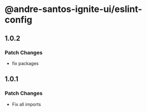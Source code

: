 # @andre-santos-ignite-ui/eslint-config

## 1.0.2

### Patch Changes

- fix packages

## 1.0.1

### Patch Changes

- Fix all imports
